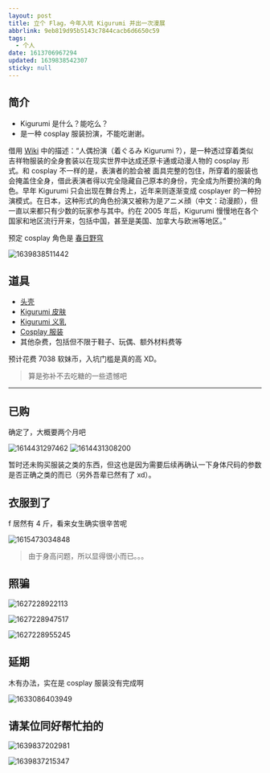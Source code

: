 ```yaml
---
layout: post
title: 立个 Flag，今年入坑 Kigurumi 并出一次漫展
abbrlink: 9eb819d95b5143c7844cacb6d6650c59
tags:
  - 个人
date: 1613706967294
updated: 1639838542307
sticky: null
---
```


## 简介

- Kigurumi 是什么？能吃么？
- 是一种 cosplay 服装扮演，不能吃谢谢。

借用 [Wiki](https://en.wikipedia.org/wiki/Animegao_kigurumi) 中的描述：“人偶扮演（着ぐるみ Kigurumi ?），是一种透过穿着类似 吉祥物服装的全身套装以在现实世界中达成还原卡通或动漫人物的 cosplay 形式。和 cosplay 不一样的是，表演者的脸会被 面具完整的包住，所穿着的服装也会掩盖住全身，借此表演者得以完全隐藏自己原本的身份，完全成为所要扮演的角色。早年 Kigurumi 只会出现在舞台秀上，近年来则逐渐变成 cosplayer 的一种扮演模式。在日本，这种形式的角色扮演又被称为是アニメ顔（中文：动漫颜），但一直以来都只有少数的玩家参与其中。约在 2005 年后，Kigurumi 慢慢地在各个国家和地区流行开来，包括中国，甚至是美国、加拿大与欧洲等地区。”

预定 cosplay 角色是 [春日野穹](https://zh.moegirl.org.cn/zh-cn/%E6%98%A5%E6%97%A5%E9%87%8E%E7%A9%B9)

![1639838511442](/resource/90f1c7a2e70c4226875132f9b964096a.png)

## 道具

- [头壳](https://item.taobao.com/item.htm?id=35058414957)
- [Kigurumi 皮肤](https://item.taobao.com/item.htm?id=26710864059)
- [Kigurumi 义乳](https://item.taobao.com/item.htm?id=45759058514)
- [Cosplay 服装](https://item.taobao.com/item.htm?id=45035590608)
- 其他杂费，包括但不限于鞋子、玩偶、额外材料费等

预计花费 7038 软妹币，入坑门槛是真的高 XD。

> 算是弥补不去吃糖的一些遗憾吧

---

## 已购

确定了，大概要两个月吧

![1614431297462](/resource/90ab8d5fa24a4612a40d73807bec8cb1.png) ![1614431308200](/resource/50811848a3f34cd1ad44173be01b88c6.png)

暂时还未购买服装之类的东西，但这也是因为需要后续再确认一下身体尺码的参数是否正确之类的而已（另外吾辈已然有了 xd）。

## 衣服到了

f 居然有 4 斤，看来女生确实很辛苦呢

![1615473034848](/resource/ac037581e08947959ef7db5bb593f4ba.png)

> 由于身高问题，所以显得很小而已。。。

## 照骗

![1627228922113](/resource/dfd78dc3e0ef4bb0a5068d3895f1802e.png)

![1627228947517](/resource/9903efe2e94d4063a381c2683f28d066.png)

![1627228955245](/resource/92e8be89f8a14afd9cce7f0649477f0d.png)

## 延期

木有办法，实在是 cosplay 服装没有完成啊

![1633086403949](/resource/ea2e178e791b47209a58598acdc11995.png)

## 请某位同好帮忙拍的

![1639837202981](/resource/710062b8980248cb8ae32bd227891138.png)

![1639837215347](/resource/e6cabb00ee13421991708e8ab26da333.png)

